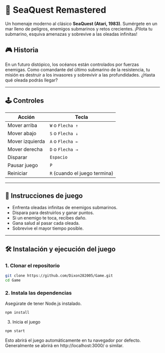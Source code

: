 # 🌊 SeaQuest Remastered

Un homenaje moderno al clásico **SeaQuest (Atari, 1983)**. 
Sumérgete en un mar lleno de peligros, enemigos submarinos y retos crecientes. ¡Pilota tu submarino, esquiva amenazas y sobrevive a las oleadas infinitas!

## 🎮 Historia

En un futuro distópico, los océanos están controlados por fuerzas enemigas. Como comandante del último submarino de la resistencia, tu misión es destruir a los invasores y sobrevivir a las profundidades. ¿Hasta qué oleada podrás llegar?

---

## 🕹️ Controles

| Acción         | Tecla                           |
|----------------|---------------------------------|
| Mover arriba   | `W` o `Flecha ↑`                |
| Mover abajo    | `S` o `Flecha ↓`                |
| Mover izquierda| `A` o `Flecha ←`                |
| Mover derecha  | `D` o `Flecha →`                |
| Disparar       | `Espacio`                       |
| Pausar juego   | `P`                             |
| Reiniciar      | `R` (cuando el juego termina)   |

---

## 🚀 Instrucciones de juego

- Enfrenta oleadas infinitas de enemigos submarinos.
- Dispara para destruirlos y ganar puntos.
- Si un enemigo te toca, recibes daño.
- Gana salud al pasar cada oleada.
- Sobrevive el mayor tiempo posible.

---

## 🛠️ Instalación y ejecución del juego

### 1. Clonar el repositorio

```bash
git clone https://github.com/Dixon282005/Game.git
cd Game

```
### 2. Instala las dependencias

Asegúrate de tener Node.js instalado.

```bash
npm install

```
3. Inicia el juego

```bash
npm start
```
Esto abrirá el juego automáticamente en tu navegador por defecto.
Generalmente se abrirá en http://localhost:3000/ o similar.



